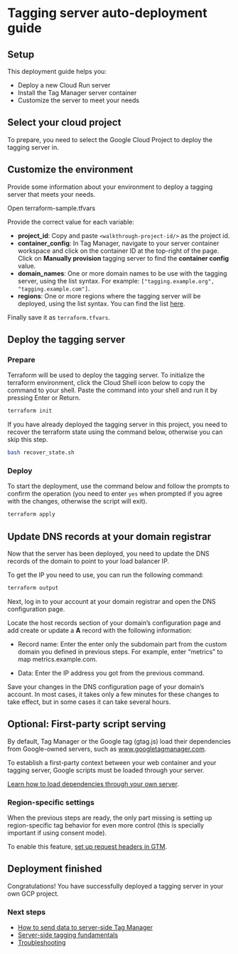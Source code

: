 # Tagging server auto-deployment guide

## Setup

This deployment guide helps you:

-   Deploy a new Cloud Run server
-   Install the Tag Manager server container
-   Customize the server to meet your needs

## Select your cloud project

To prepare, you need to select the Google Cloud Project to deploy the tagging
server in.

<walkthrough-project-setup></walkthrough-project-setup>

## Customize the environment

Provide some information about your environment to deploy a tagging server that
meets your needs.

Open <walkthrough-editor-open-file filePath="./terraform.tfvars">
terraform-sample.tfvars</walkthrough-editor-open-file>

Provide the correct value for each variable:

-   <walkthrough-editor-select-regex filePath="./terraform.tfvars" regex='project_id = .*'>**project_id**</walkthrough-editor-select-regex>:
    Copy and paste `<walkthrough-project-id/>` as the project id.
-   <walkthrough-editor-select-regex filePath="./terraform.tfvars" regex='container_config = .*'>**container_config**</walkthrough-editor-select-regex>:
    In Tag Manager, navigate to your server container workspace and click on the
    container ID at the top-right of the page. Click on **Manually provision**
    tagging server to find the **container config** value.
-   <walkthrough-editor-select-regex filePath="./terraform.tfvars" regex='domain_names = .*'>**domain_names**</walkthrough-editor-select-regex>:
    One or more domain names to be use with the tagging server, using the list
    syntax. For example: `["tagging.example.org", "tagging.example.com"]`.
-   <walkthrough-editor-select-regex filePath="./terraform.tfvars" regex='regions = .*'>**regions**</walkthrough-editor-select-regex>:
    One or more regions where the tagging server will be deployed, using the
    list syntax. You can find the list
    [here](https://cloud.google.com/run/docs/locations).

Finally save it as `terraform.tfvars`.

## Deploy the tagging server

### Prepare

Terraform will be used to deploy the tagging server. To initialize the terraform
environment, click the Cloud Shell icon below to copy the command to your shell.
Paste the command into your shell and run it by pressing Enter or Return.

```bash
terraform init
```

If you have already deployed the tagging server in this project, you need to
recover the terraform state using the command below, otherwise you can skip this
step.

```bash
bash recover_state.sh
```

### Deploy

To start the deployment, use the command below and follow the prompts to confirm
the operation (you need to enter `yes` when prompted if you agree with the
changes, otherwise the script will exit).

```bash
terraform apply
```

## Update DNS records at your domain registrar

Now that the server has been deployed, you need to update the DNS records of the
domain to point to your load balancer IP.

To get the IP you need to use, you can run the following command:

```bash
terraform output
```

Next, log in to your account at your domain registrar and open the DNS
configuration page.

Locate the host records section of your domain’s configuration page and add
create or update a **A** record with the following information:

-   Record name: Enter the enter only the subdomain part from the custom domain
    you defined in previous steps. For example, enter “metrics” to map
    metrics.example.com.

-   Data: Enter the IP address you got from the previous command.

Save your changes in the DNS configuration page of your domain’s account. In
most cases, it takes only a few minutes for these changes to take effect, but in
some cases it can take several hours.

## Optional: First-party script serving

By default, Tag Manager or the Google tag (gtag.js) load their dependencies from
Google-owned servers, such as www.googletagmanager.com.

To establish a first-party context between your web container and your tagging
server, Google scripts must be loaded through your server.

[Learn how to load dependencies through your own server](https://developers.google.com/tag-platform/tag-manager/server-side/dependency-serving?tag=gtm#before_you_begin).

### Region-specific settings

When the previous steps are ready, the only part missing is setting up
region-specific tag behavior for even more control (this is specially important
if using consent mode).

To enable this feature,
[set up request headers in GTM](https://developers.google.com/tag-platform/tag-manager/server-side/enable-region-specific-settings).

## Deployment finished

<walkthrough-conclusion-trophy></walkthrough-conclusion-trophy>

Congratulations! You have successfully deployed a tagging server in your own GCP
project.

### Next steps

-   [How to send data to server-side Tag Manager](https://developers.google.com/tag-platform/tag-manager/server-side/send-data)
-   [Server-side tagging fundamentals](https://developers.google.com/tag-platform/learn/sst-fundamentals)
-   [Troubleshooting](https://developers.google.com/tag-platform/tag-manager/server-side/debug)
